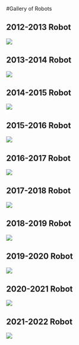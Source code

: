 #Gallery of Robots
## 2012-2013 Robot
<div class="container-fluid px-0">
    <div class="row">
        <div class="col-12">
            <img src="/images/2012-2013.jpg" class="img-fluid  w-100" />
        </div>
    </div>
</div>

## 2013-2014 Robot
<div class="container-fluid px-0">
    <div class="row">
        <div class="col-12">
            <img src="/images/2013-2014.JPG" class="img-fluid  w-100" />
        </div>
    </div>
</div>

## 2014-2015 Robot
<div class="container-fluid px-0">
    <div class="row">
        <div class="col-12">
            <img src="/images/2014-2015.JPG" class="img-fluid  w-100" />
        </div>
    </div>
</div>

## 2015-2016 Robot
<div class="container-fluid px-0">
    <div class="row">
        <div class="col-12">
            <img src="/images/2015-2016.jpg" class="img-fluid  w-100" />
        </div>
    </div>
</div>

## 2016-2017 Robot
<div class="container-fluid px-0">
    <div class="row">
        <div class="col-12">
            <img src="/images/2016-2017.JPG" class="img-fluid  w-100" />
        </div>
    </div>
</div>

## 2017-2018 Robot
<div class="container-fluid px-0">
    <div class="row">
        <div class="col-12">
            <img src="/images/2017-2018.JPG" class="img-fluid  w-100" />
        </div>
    </div>
</div>

## 2018-2019 Robot
<div class="container-fluid px-0">
    <div class="row">
        <div class="col-12">
            <img src="/images/2018-2019.JPG" class="img-fluid  w-100" />
        </div>
    </div>
</div>

## 2019-2020 Robot
<div class="container-fluid px-0">
    <div class="row">
        <div class="col-12">
            <img src="/images/2019-2020.JPG" class="img-fluid  w-100" />
        </div>
    </div>
</div>

## 2020-2021 Robot
<div class="container-fluid px-0">
    <div class="row">
        <div class="col-12">
            <img src="/images/2020-2021.jpg" class="img-fluid  w-100" />
        </div>
    </div>
</div>

## 2021-2022 Robot
<div class="container-fluid px-0">
    <div class="row">
        <div class="col-12">
            <img src="/images/2021-2022.jpg" class="img-fluid  w-100" />
        </div>
    </div>
</div>